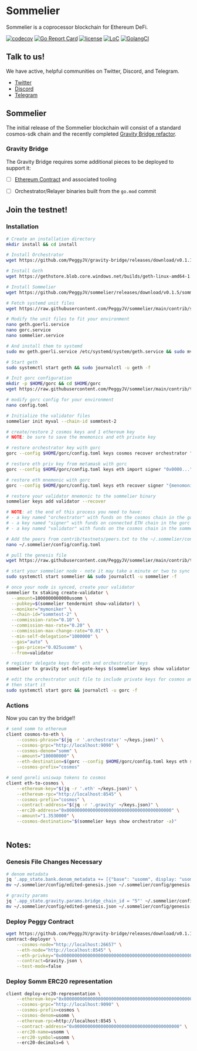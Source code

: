 # Sommelier

Sommelier is a coprocessor blockchain for Ethereum DeFi.

[![codecov](https://codecov.io/gh/peggyjv/sommelier/branch/main/graph/badge.svg)](https://codecov.io/gh/peggyjv/sommelier)
[![Go Report Card](https://goreportcard.com/badge/github.com/peggyjv/sommelier)](https://goreportcard.com/report/github.com/peggyjv/sommelier)
[![license](https://img.shields.io/github/license/peggyjv/sommelier.svg)](https://github.com/peggyjv/sommelier/blob/main/LICENSE)
[![LoC](https://tokei.rs/b1/github/peggyjv/sommelier)](https://github.com/peggyjv/sommelier)
[![GolangCI](https://golangci.com/badges/github.com/peggyjv/sommelier.svg)](https://golangci.com/r/github.com/peggyjv/sommelier)

## Talk to us!

We have active, helpful communities on Twitter, Discord, and Telegram.

* [Twitter](https://twitter.com/sommfinance)
* [Discord](https://discord.gg/gZzaPmDzUq)
* [Telegram](https://t.me/peggyvaults)

## Sommelier

The initial release of the Sommelier blockchain will consist of a standard cosmos-sdk chain and the recently completed [Gravity Bridge refactor](https://github.com/peggyjv/gravity-bridge).

### Gravity Bridge

The Gravity Bridge requires some additional pieces to be deployed to support it:

- [ ] [Ethereum Contract](https://github.com/PeggyJV/gravity-bridge/tree/main/solidity) and associated tooling
- [ ] Orchestrator/Relayer binaries built from the `go.mod` commit 


## Join the testnet!

### Installation

```bash 
# Create an installation directory
mkdir install && cd install

# Install Orchestrator
wget https://github.com/PeggyJV/gravity-bridge/releases/download/v0.1.11/client https://github.com/PeggyJV/gravity-bridge/releases/download/v0.1.11/contract-deployer https://github.com/PeggyJV/gravity-bridge/releases/download/v0.1.11/orchestrator https://github.com/PeggyJV/gravity-bridge/releases/download/v0.1.11/relayer https://github.com/PeggyJV/gravity-bridge/releases/download/v0.1.11/gorc && chmod +x * && sudo mv * /usr/bin

# Install Geth
wget https://gethstore.blob.core.windows.net/builds/geth-linux-amd64-1.10.4-aa637fd3.tar.gz && tar -xvf geth-linux-amd64-1.10.4-aa637fd3.tar.gz && sudo mv geth-linux-amd64-1.10.4-aa637fd3/geth /usr/bin/geth && rm -rf geth-linux-amd64-1.10.4-aa637fd3*

# Install Sommelier
wget https://github.com/PeggyJV/sommelier/releases/download/v0.1.5/sommelier_0.1.5_linux_amd64.tar.gz && tar -xf sommelier_0.1.5_linux_amd64.tar.gz && sudo mv sommelier /usr/bin && rm -rf sommelier_0.1.5_linux_amd64* LICENSE README.md

# Fetch systemd unit files
wget https://raw.githubusercontent.com/PeggyJV/sommelier/main/contrib/systemd/geth.goerli.service https://raw.githubusercontent.com/PeggyJV/sommelier/main/contrib/systemd/gorc.service https://raw.githubusercontent.com/PeggyJV/sommelier/main/contrib/systemd/sommelier.service

# Modify the unit files to fit your environment
nano geth.goerli.service
nano gorc.service
nano sommelier.service

# And install them to systemd
sudo mv geth.goerli.service /etc/systemd/system/geth.service && sudo mv gorc.service /etc/systemd/system/ && sudo mv sommelier.service /etc/systemd/system/ && sudo systemctl daemon-reload

# Start geth
sudo systemctl start geth && sudo journalctl -u geth -f

# Init gorc configuration
mkdir -p $HOME/gorc && cd $HOME/gorc
wget https://raw.githubusercontent.com/PeggyJV/sommelier/main/contrib/testnets/sommtest-2/config.toml

# modify gorc config for your environment
nano config.toml

# Initialize the validator files
sommelier init myval --chain-id sommtest-2

# create/restore 2 cosmos keys and 1 ethereum key
# NOTE: be sure to save the mnemonics and eth private key

# restore orchestrator key with gorc 
gorc --config $HOME/gorc/config.toml keys cosmos recover orchestrator "{menmonic}"

# restore eth priv key from metamask with gorc 
gorc --config $HOME/gorc/config.toml keys eth import signer "0x0000..."

# restore eth mnemonic with gorc
gorc --config $HOME/gorc/config.toml keys eth recover signer "{menomonic}"

# restore your validator mnemonic to the sommelier binary
sommelier keys add validator --recover 

# NOTE: at the end of this process you need to have:
# - a key named "orchestrator" with funds on the cosmos chain in the gorc keystore
# - a key named "signer" with funds on connected ETH chain in the gorc keystore
# - a key named "validator" with funds on the cosmos chain in the sommelier keystore

# Add the peers from contrib/testnets/peers.txt to the ~/.sommelier/config/config.toml file
nano ~/.sommelier/config/config.toml

# pull the genesis file 
wget https://raw.githubusercontent.com/PeggyJV/sommelier/main/contrib/testnets/sommtest-2/genesis.json -O $HOME/.sommelier/config/genesis.json

# start your sommelier node - note it may take a minute or two to sync all of the blocks
sudo systemctl start sommelier && sudo journalctl -u sommelier -f

# once your node is synced, create your validator 
sommelier tx staking create-validator \
  --amount=1000000000000usomm \
  --pubkey=$(sommelier tendermint show-validator) \
  --moniker="mymoniker" \
  --chain-id="sommtest-2" \
  --commission-rate="0.10" \
  --commission-max-rate="0.20" \
  --commission-max-change-rate="0.01" \
  --min-self-delegation="1000000" \
  --gas="auto" \
  --gas-prices="0.025usomm" \
  --from=validator

# register delegate keys for eth and orchestrator keys
sommelier tx gravity set-delegate-keys $(sommelier keys show validator --bech val -a) $(sommelier keys show orchestrator -a) $(gorc --config $HOME/gorc/config.toml keys eth show signer)

# edit the orchestrator unit file to include private keys for cosmos and eth as well as the proper contract address
# then start it
sudo systemctl start gorc && journalctl -u gorc -f
```

### Actions

Now you can try the bridge!!

```bash
# send somm to ethereum
client cosmos-to-eth \
    --cosmos-phrase="$(jq -r '.orchestrator' ~/keys.json)" \
    --cosmos-grpc="http://localhost:9090" \
    --cosmos-denom="somm" \
    --amount="100000000" \
    --eth-destination=$(gorc --config $HOME/gorc/config.toml keys eth show signer) \
    --cosmos-prefix="cosmos"

# send goreli uniswap tokens to cosmos
client eth-to-cosmos \
    --ethereum-key="$(jq -r '.eth' ~/keys.json)" \
    --ethereum-rpc="http://localhost:8545" \
    --cosmos-prefix="cosmos" \
    --contract-address="$(jq -r '.gravity' ~/keys.json)" \
    --erc20-address="0x0000000000000000000000000000000000000000" \
    --amount="1.3530000" \
    --cosmos-destination="$(sommelier keys show orchestrator -a)"
    
```

## Notes:

### Genesis File Changes Necessary

```bash
# denom metadata
jq '.app_state.bank.denom_metadata += [{"base": "usomm", display: "usomm", "description": "A staking test token", "denom_units": [{"denom": "usomm", "exponent": 6}]}]' ~/.sommelier/config/genesis.json > ~/.sommelier/config/edited-genesis.json
mv ~/.sommelier/config/edited-genesis.json ~/.sommelier/config/genesis.json

# gravity params
jq '.app_state.gravity.params.bridge_chain_id = "5"' ~/.sommelier/config/genesis.json > ~/.sommelier/config/edited-genesis.json
mv ~/.sommelier/config/edited-genesis.json ~/.sommelier/config/genesis.json
```

### Deploy Peggy Contract

```bash
wget https://github.com/PeggyJV/gravity-bridge/releases/download/v0.1.11/Gravity.json
contract-deployer \
    --cosmos-node="http://localhost:26657" \
    --eth-node="http://localhost:8545" \
    --eth-privkey="0x0000000000000000000000000000000000000000000000000000000000000000" \
    --contract=Gravity.json \
    --test-mode=false
```

### Deploy Somm ERC20 representation

```bash
client deploy-erc20-representation \
    --ethereum-key="0x0000000000000000000000000000000000000000000000000000000000000000" \
    --cosmos-grpc="http://localhost:9090" \
    --cosmos-prefix=cosmos \
    --cosmos-denom=usomm \
    --ethereum-rpc=http://localhost:8545 \
    --contract-address="0x0000000000000000000000000000000000000000" \
    --erc20-name=usomm \
    --erc20-symbol=usomm \ 
    --erc20-decimals=6 \
```

